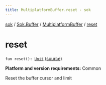 ```yaml
---
title: MultiplatformBuffer.reset - sok
---
```


[sok](../../index.html) / [Sok.Buffer](../index.html) / [MultiplatformBuffer](index.html) / [reset](./reset.html)

# reset

`fun reset(): `[`Unit`](https://kotlinlang.org/api/latest/jvm/stdlib/kotlin/-unit/index.html) [(source)](https://github.com/SeekDaSky/Sok/tree/master/common/sok-common/src/Sok/Buffer/MultiplatformBuffer.kt#L394)

**Platform and version requirements:** Common

Reset the buffer cursor and limit

